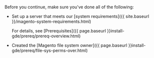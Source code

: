 <div markdown="1">

Before you continue, make sure you've done all of the following:

*	Set up a server that meets our [system requirements]({{ site.baseurl }}/magento-system-requirements.html)

	For details, see [Prerequisites]({{ page.baseurl }}install-gde/prereq/prereq-overview.html)
*	Created the [Magento file system owner]({{ page.baseurl }}install-gde/prereq/file-sys-perms-over.html)